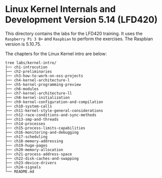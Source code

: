 # Linux Kernel Internals and Development Version 5.14 (LFD420)

This directory contains the labs for the LFD420 training. It uses
the `Raspberry Pi 3 B+` and `Raspbian` to perform the exercises. 
The Raspbian version is 5.10.75.

The chapters for the Linux Kernel intro are below:

```
tree labs/kernel-intro/
├── ch1-introcution
├── ch2-preliminaries
├── ch3-how-to-work-on-oss-projects
├── ch4-kernel-architecture-l
├── ch5-kernel-programming-preview
├── ch6-modules
├── ch7-kernel-architecture-ll
├── ch8-kernel-initialization
├── ch9-kernel-configuration-and-compilation
├── ch10-system-calls
├── ch11-kernel-style-general-considerations
├── ch12-race-conditions-and-sync-methods
├── ch13-smp-and-threads
├── ch14-processes
├── ch15-process-limits-capabilities
├── ch16-monitoring-and-debugging
├── ch17-scheduling
├── ch18-memory-addressing
├── ch19-huge-pages
├── ch20-memory-allocation
├── ch21-process-address-space
├── ch22-disk-caches-and-swapping
├── ch23-device-drivers
├── ch24-signals
└── README.md
```
